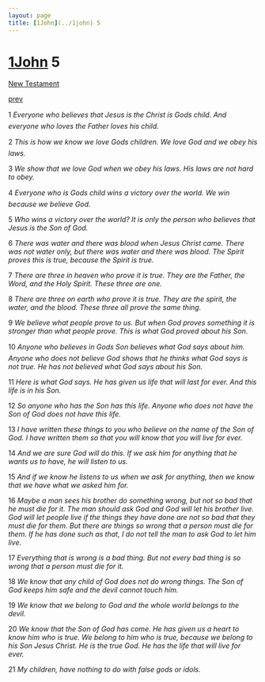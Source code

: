 ```yaml
---
layout: page
title: [1John](../1john) 5
---
```


# [1John](../1john) 5

[New Testament](/new-testament)


[prev](1john-4.html)

1 _Everyone who believes that Jesus is the Christ is Gods child. And everyone who loves the Father loves his child._

2 _This is how we know we love Gods children. We love God and we obey his laws._

3 _We show that we love God when we obey his laws. His laws are not hard to obey._

4 _Everyone who is Gods child wins a victory over the world. We win because we believe God._

5 _Who wins a victory over the world? It is only the person who believes that Jesus is the Son of God._

6 _There was water and there was blood when Jesus Christ came. There was not water only, but there was water and there was blood. The Spirit proves this is true, because the Spirit is true._

7 _There are three in heaven who prove it is true. They are the Father, the Word, and the Holy Spirit. These three are one._

8 _There are three on earth who prove it is true. They are the spirit, the water, and the blood. These three all prove the same thing._

9 _We believe what people prove to us. But when God proves something it is stronger than what people prove. This is what God proved about his Son._

10 _Anyone who believes in Gods Son believes what God says about him. Anyone who does not believe God shows that he thinks what God says is not true. He has not believed what God says about his Son._

11 _Here is what God says. He has given us life that will last for ever. And this life is in his Son._

12 _So anyone who has the Son has this life. Anyone who does not have the Son of God does not have this life._

13 _I have written these things to you who believe on the name of the Son of God. I have written them so that you will know that you will live for ever._

14 _And we are sure God will do this. If we ask him for anything that he wants us to have, he will listen to us._

15 _And if we know he listens to us when we ask for anything, then we know that we have what we asked him for._

16 _Maybe a man sees his brother do something wrong, but not so bad that he must die for it.  The man should ask God and God will let his brother live. God will let people live if the things they have done are not so bad that they must die for them. But there are things so wrong that a person must die for them. If he has done such as that, I do not tell the man to ask God to let him live._

17 _Everything that is wrong is a bad thing. But not every bad thing is so wrong that a person must die for it._

18 _We know that any child of God does not do wrong things. The Son of God keeps him safe and the devil cannot touch him._

19 _We know that we belong to God and the whole world belongs to the devil._

20 _We know that the Son of God has come. He has given us a heart to know him who is true. We belong to him who is true, because we belong to his Son Jesus Christ. He is the true God. He has the life that will live for ever._

21 _My children, have nothing to do with false gods or idols._

